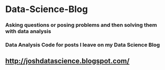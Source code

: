 # Data-Science-Blog

### Asking questions or posing problems and then solving them with data analysis

### Data Analysis Code for posts I leave on my Data Science Blog

## http://joshdatascience.blogspot.com/
